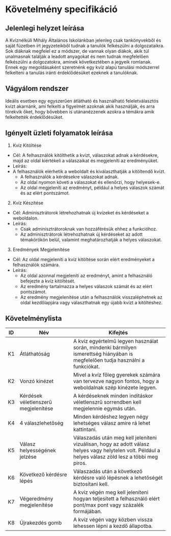 # Követelmény specifikáció

## Jelenlegi helyzet leírása

A Kvíznélküli Mihály Általános Iskolánkban jelenleg csak tankönyvekből és saját füzetben írt jegyzeteikből tudnak a tanulók felkészülni a dolgozataikra. Sok diáknak megfelel ez a módszer, de vannak olyan diákok, akik túl unalmasnak találják a leadott anyagokat és nem tudnak megfelelően felkészülni a dolgozatokra, aminek következtében a jegyeik romlanak. Ennek egy megoldásaként szeretnénk egy kvíz alapú tanulási módszerrel felkelteni a tanulás iránti érdeklődésüket ezeknek a tanulóknak.

## Vágyálom rendszer

Ideális esetben egy egyszerűen átlátható és használható feleletválasztós kvízt akarnánk, ami felkelti a figyelmét azoknak akik használják, és arra törekvik őket, hogy bővebben is utánanézzenek azokra a témákra amik felkeltették érdeklődésüket.

## Igényelt üzleti folyamatok leírása
1. Kvíz Kitöltése
- Cél: A felhasználók kitölthetik a kvízt, válaszokat adnak a kérdésekre, majd az oldal kiértékeli a válaszaikat és megjeleníti az eredményüket.
- Leírás:
- A felhasználók elérhetik a weboldalt és kiválaszthatják a kitöltendő kvízt.
  - A felhasználók a kérdésekre válaszokat adnak.
  - Az oldal nyomon követi a válaszokat és ellenőrzi, hogy helyesek-e.
  - Az oldal megjeleníti az eredményt, például a helyes válaszok számát és az elért pontszámot.
2. Kvíz Készítése
- Cél: Adminisztrátorok létrehozhatnak új kvízeket és kérdéseket a weboldalon.
- Leírás:
  - Csak adminisztrátoroknak van hozzáférésük ehhez a funkcióhoz.
  - Az adminisztrátorok létrehozhatnak új kérdéseket az adott témakörökön belül, valamint meghatározhatják a helyes válaszokat.
3. Eredmények Megjelenítése
- Cél: Az oldal megjeleníti a kvíz kitöltése során elért eredményeket a felhasználók számára.
- Leírás:
  - Az oldal azonnal megjeleníti az eredményt, amint a felhasználó befejezte a kvíz kitöltését.
  - Az eredmény tartalmazza a helyes válaszok számát és az elért pontszámot.
  - Az eredmény megjelenítése után a felhasználók visszaléphetnek az oldal kezdőlapjára vagy választhatnak egy újabb kvízt a kitöltéshez.

## Követelménylista

| ID | Név | Kifejtés |
|----|-----|----------|
| K1 | Átláthatóság | A kvíz egyértelmű legyen használat során, mindenki bármilyen ismerettség hiányában is megfelelően tudja használni a funkciókat. |
| K2 | Vonzó kinézet | Mivel a kvíz főleg gyerekek számára van tervezve nagyon fontos, hogy a weboldalnak szép kinézete legyen. |
| K3 | Kérdések véletlenszerű megjelenítése | A kérdéseknek minden indításkor véletlenszrű sorrendben kell megjelennie egymás után. |
| K4 | 4 válaszlehetőség | Minden kérdéshez legyen négy lehetséges válasz amire rá lehet kattintani. |
| K5 | Válasz helyességének jelzése | Válaszadás után meg kell jeleníteni vizuálisan, hogy az adott válasz helyes vagy helytelen volt. Például a helyes válasz zöld lesz a többi meg piros.|
| K6 | Következő kérdésre lépés | Válaszadás után a következő kérdésre való lépésnek a lehetőségét biztosítani kell. |
| K7 | Végeredmény megjelenítése | A kvíz végén meg kell jeleníteni hogyan teljesített a felhasználó elért pont/max pont vagy százalék formájában. |
| K8 | Újrakezdés gomb | A kvíz végén vagy közben vissza lehessen lépni a kezdő állapotba.

